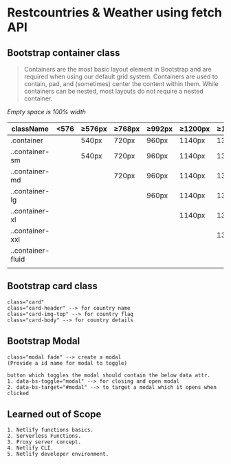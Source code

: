 # Restcountries & Weather using fetch API

## Bootstrap container class

> Containers are the most basic layout element in Bootstrap and are required
> when using our default grid system. Containers are used to contain, pad, and
> (sometimes) center the content within them. While containers can be nested,
> most layouts do not require a nested container.

_Empty space is 100% width_

| className         | <576 | ≥576px | ≥768px | ≥992px | ≥1200px | ≥1400px |
| ----------------- | ---- | ------ | ------ | ------ | ------- | ------- |
| .container        |      | 540px  | 720px  | 960px  | 1140px  | 1320px  |
| ..container-sm    |      | 540px  | 720px  | 960px  | 1140px  | 1320px  |
| ..container-md    |      |        | 720px  | 960px  | 1140px  | 1320px  |
| ..container-lg    |      |        |        | 960px  | 1140px  | 1320px  |
| ..container-xl    |      |        |        |        | 1140px  | 1320px  |
| ..container-xxl   |      |        |        |        |         | 1320px  |
| ..container-fluid |      |        |        |        |         |         |
|                   |      |        |        |        |         |         |

## Bootstrap card class

    class="card"
    class="card-header" --> for country name
    class="card-img-top" --> for country flag
    class="card-body" --> for country details

## Bootstrap Modal

    class="modal fade" --> create a modal
    (Provide a id name for modal to toggle)

    button which toggles the modal should contain the below data attr.
    1. data-bs-toggle="modal" --> for closing and open modal
    2. data-bs-target="#modal" --> to target a modal which it opens when clicked

## Learned out of Scope

    1. Netlify functions basics.
    2. Serverless Functions.
    3. Proxy server concept.
    4. Netlify CLI.
    5. Netlify developer environment.
